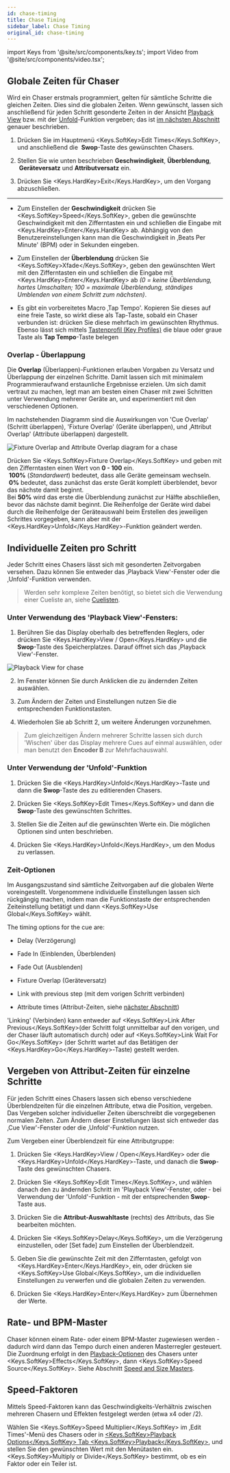 ```yaml
---
id: chase-timing
title: Chase Timing
sidebar_label: Chase Timing
original_id: chase-timing
---
```


import Keys from '@site/src/components/key.ts';
import Video from '@site/src/components/video.tsx';

## Globale Zeiten für Chaser

Wird ein Chaser erstmals programmiert, gelten für sämtliche Schritte die
gleichen Zeiten. Dies sind die globalen Zeiten. Wenn gewünscht, lassen
sich anschließend für jeden Schritt gesonderte Zeiten in der Ansicht
[Playback View](editing-a-chase.md#einen-chaser-zum-editieren-öffnen) bzw. mit 
der [Unfold](editing-a-chase.md#ändern-eines-chasers-mit-der-unfold-funktion)-Funktion 
vergeben; das ist [im nächsten Abschnitt](#individuelle-zeiten-pro-schritt)
 genauer beschrieben.

1. Drücken Sie im Hauptmenü <Keys.SoftKey>Edit Times</Keys.SoftKey>, und anschließend die
&nbsp;<strong>Swop</strong>-Taste des gewünschten Chasers.

2. Stellen Sie wie unten beschrieben <strong>Geschwindigkeit</strong>, <strong>Überblendung</strong>,
&nbsp;<strong>Geräteversatz</strong> und <strong>Attributversatz</strong> ein.

3. Drücken Sie <Keys.HardKey>Exit</Keys.HardKey>, um den Vorgang abzuschließen.

---

-   Zum Einstellen der <strong>Geschwindigkeit</strong> drücken Sie <Keys.SoftKey>Speed</Keys.SoftKey>, geben die
    gewünschte Geschwindigkeit mit den Zifferntasten ein und schließen
    die Eingabe mit <Keys.HardKey>Enter</Keys.HardKey> ab. Abhängig von den Benutzereinstellungen
    kann man die Geschwindigkeit in ‚Beats Per Minute' (BPM) oder in
    Sekunden eingeben.

-   Zum Einstellen der <strong>Überblendung</strong> drücken Sie <Keys.SoftKey>Xfade</Keys.SoftKey>, geben den
    gewünschten Wert mit den Zifferntasten ein und schließen die Eingabe
    mit <Keys.HardKey>Enter</Keys.HardKey> ab *(0 = keine Überblendung, hartes Umschalten; 100 =
    maximale Überblendung, ständiges Umblenden von einem Schritt zum
    nächsten)*.

-   Es gibt ein vorbereitetes Macro ‚Tap Tempo'. Kopieren Sie dieses auf
    eine freie Taste, so wirkt diese als Tap-Taste, sobald ein Chaser
    verbunden ist: drücken Sie diese mehrfach im gewünschten Rhythmus.
    Ebenso lässt sich mittels [Tastenprofil (Key Profiles)](../system-settings/key-profiles.md) die blaue oder graue Taste
    als <strong>Tap Tempo</strong>-Taste belegen

### Overlap - Überlappung

Die <strong>Overlap</strong> (Überlappen)-Funktionen erlauben Vorgaben zu Versatz und
Überlappung der einzelnen Schritte. Damit lassen sich mit minimalem
Programmieraufwand erstaunliche Ergebnisse erzielen. Um sich damit
vertraut zu machen, legt man am besten einen Chaser mit zwei Schritten
unter Verwendung mehrerer Geräte an, und experimentiert mit den
verschiedenen Optionen.

Im nachstehenden Diagramm sind die Auswirkungen von 'Cue Overlap'
(Schritt überlappen), 'Fixture Overlap' (Geräte überlappen), und
‚Attribut Overlap' (Attribute überlappen) dargestellt.

![Fixture Overlap and Attribute Overlap diagram for a chase](/docs/images/Fixture-Overlap-and-Attribute-Overlap-diagram-for-a-chase.png)

Drücken Sie <Keys.SoftKey>Fixture Overlap</Keys.SoftKey> und geben mit den Zifferntasten
einen Wert von <strong>0 - 100</strong> ein.\
&nbsp;<strong>100%</strong> (*Standardwert*) bedeutet, dass alle Geräte gemeinsam wechseln.
&nbsp;<strong>0%</strong> bedeutet, dass zunächst das erste Gerät komplett überblendet, bevor das nächste damit beginnt.\
Bei <strong>50%</strong> wird das erste die Überblendung zunächst zur Hälfte
abschließen, bevor das nächste damit beginnt. Die Reihenfolge der
Geräte wird dabei durch die Reihenfolge der Geräteauswahl beim
Erstellen des jeweiligen Schrittes vorgegeben, kann aber mit der
<Keys.HardKey>Unfold</Keys.HardKey>-Funktion geändert werden.

## Individuelle Zeiten pro Schritt

Jeder Schritt eines Chasers lässt sich mit gesonderten Zeitvorgaben
versehen. Dazu können Sie entweder das ‚Playback View'-Fenster oder die
‚Unfold'-Funktion verwenden.

> Werden sehr komplexe Zeiten benötigt, so bietet sich die Verwendung einer Cueliste an, siehe [Cuelisten](../cue-lists.md).

### Unter Verwendung des 'Playback View'-Fensters:

1. Berühren Sie das Display oberhalb des betreffenden Reglers, oder
drücken Sie <Keys.HardKey>View / Open</Keys.HardKey> und die <strong>Swop</strong>-Taste des
Speicherplatzes. Darauf öffnet sich das ‚Playback View'-Fenster.

![Playback View for chase](/docs/images/Playback-View-for-chase.png)

2. Im Fenster können Sie durch Anklicken die zu ändernden Zeiten
auswählen.

3. Zum Ändern der Zeiten und Einstellungen nutzen Sie die
entsprechenden Funktionstasten.

4. Wiederholen Sie ab Schritt 2, um weitere Änderungen vorzunehmen.

> Zum gleichzeitigen Ändern mehrerer Schritte lassen sich durch
    'Wischen' über das Display mehrere Cues auf einmal auswählen, oder
    man benutzt den <strong>Encoder B</strong> zur Mehrfachauswahl.

### Unter Verwendung der 'Unfold'-Funktion

1. Drücken Sie die <Keys.HardKey>Unfold</Keys.HardKey>-Taste und dann die <strong>Swop</strong>-Taste des zu
editierenden Chasers.

2. Drücken Sie <Keys.SoftKey>Edit Times</Keys.SoftKey> und dann die <strong>Swop</strong>-Taste des
gewünschten Schrittes.

3. Stellen Sie die Zeiten auf die gewünschten Werte ein. Die möglichen
Optionen sind unten beschrieben.

4. Drücken Sie <Keys.HardKey>Unfold</Keys.HardKey>, um den Modus zu verlassen.

### Zeit-Optionen

Im Ausgangszustand sind sämtliche Zeitvorgaben auf die globalen Werte
voreingestellt. Vorgenommene individuelle Einstellungen lassen sich
rückgängig machen, indem man die Funktionstaste der entsprechenden
Zeiteinstellung betätigt und dann <Keys.SoftKey>Use Global</Keys.SoftKey> wählt.

The timing options for the cue are:

-   Delay (Verzögerung)

-   Fade In (Einblenden, Überblenden)

-   Fade Out (Ausblenden)

-   Fixture Overlap (Geräteversatz)

-   Link with previous step (mit dem vorigen Schritt verbinden)

-   Attribute times (Attribut-Zeiten, siehe [nächster Abschnitt](#vergeben-von-attribut-zeiten-für-einzelne-schritte))

'Linking' (Verbinden) kann entweder auf <Keys.SoftKey>Link After Previous</Keys.SoftKey>(der
Schritt folgt unmittelbar auf den vorigen, und der Chaser läuft
automatisch durch) oder auf <Keys.SoftKey>Link Wait For Go</Keys.SoftKey> (der Schritt wartet auf
das Betätigen der <Keys.HardKey>Go</Keys.HardKey>-Taste) gestellt werden.

## Vergeben von Attribut-Zeiten für einzelne Schritte

Für jeden Schritt eines Chasers lassen sich ebenso verschiedene
Überblendzeiten für die einzelnen Attribute, etwa die Position,
vergeben. Das Vergeben solcher individueller Zeiten überschreibt die
vorgegebenen normalen Zeiten. Zum Ändern dieser Einstellungen lässt sich
entweder das ‚Cue View'-Fenster oder die ‚Unfold'-Funktion nutzen.

Zum Vergeben einer Überblendzeit für eine Attributgruppe:

1. Drücken Sie <Keys.HardKey>View / Open</Keys.HardKey> oder die <Keys.HardKey>Unfold</Keys.HardKey>-Taste, und
danach die <strong>Swop</strong>-Taste des gewünschten Chasers.

2. Drücken Sie <Keys.SoftKey>Edit Times</Keys.SoftKey>, und wählen danach den zu ändernden
Schritt im 'Playback View'-Fenster, oder - bei Verwendung der
'Unfold'-Funktion - mit der entsprechenden <strong>Swop</strong>-Taste aus.

3. Drücken Sie die <strong>Attribut-Auswahltaste</strong> (rechts) des Attributs, das
Sie bearbeiten möchten.

4. Drücken Sie <Keys.SoftKey>Delay</Keys.SoftKey>, um die Verzögerung einzustellen, oder \[Set
fade\] zum Einstellen der Überblendzeit.

5. Geben Sie die gewünschte Zeit mit den Zifferntasten, gefolgt von
<Keys.HardKey>Enter</Keys.HardKey>, ein, oder drücken sie <Keys.SoftKey>Use Global</Keys.SoftKey>, um die individuellen
Einstellungen zu verwerfen und die globalen Zeiten zu verwenden.

6. Drücken Sie <Keys.HardKey>Enter</Keys.HardKey> zum Übernehmen der Werte.

## Rate- und BPM-Master

Chaser können einem Rate- oder einem BPM-Master zugewiesen werden -
dadurch wird dann das Tempo durch einen anderen Masterregler gesteuert.
Die Zuordnung erfolgt in den [Playback-Optionen](../cues/playback-options.md) des Chasers unter <Keys.SoftKey>Effects</Keys.SoftKey>, dann <Keys.SoftKey>Speed Source</Keys.SoftKey>. Siehe Abschnitt [Speed and Size Masters](../running-the-show/playback-controls.md#speed--und-size-master).

## Speed-Faktoren

Mittels Speed-Faktoren kann das Geschwindigkeits-Verhältnis zwischen
mehreren Chasern und Effekten festgelegt werden (etwa x4 oder /2).

Wählen Sie <Keys.SoftKey>Speed Multiplier</Keys.SoftKey> im ‚Edit Times'-Menü des Chasers oder in
[<Keys.SoftKey>Playback Options</Keys.SoftKey> Tab <Keys.SoftKey>Playback</Keys.SoftKey>](../cues/playback-options.md#speed-multiplier), und 
stellen Sie den gewünschten Wert mit den Menütasten ein. 
<Keys.SoftKey>Multiply or Divide</Keys.SoftKey> bestimmt, ob es ein Faktor oder ein Teiler ist.
